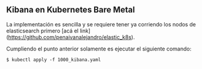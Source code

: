 ## Kibana en Kubernetes Bare Metal

La implementación es sencilla y se requiere tener ya corriendo los nodos de elasticsearch primero [acá el link] (https://github.com/penaivanalejandro/elastic_k8s).

Cumpliendo el punto anterior solamente es ejecutar el siguiente comando:

```
$ kubectl apply -f 1000_kibana.yaml
```

